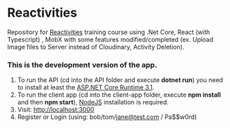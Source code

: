 # Reactivities
Repository for [Reactivities](https://reactivities.trycatchlearn.com/) training course using .Net Core, React (with Typescript) , MobX with some features modified/completed (ex. Upload Image files to Server instead of Cloudinary, Activity Deletion).
### This is the development version of the app.
1. To run the API (cd into the API folder and execute **dotnet run**) you need to install at least the [ASP.NET Core Runtime 3.1](https://dotnet.microsoft.com/download/dotnet-core/3.1).
2. To run the client app (cd into the client-app folder, execute **npm install** and then **npm start**), [NodeJS](https://nodejs.org/en/) installation is required.
3. Visit: [http://localhost:3000](http://localhost:3000)
4. Register or Login (using: bob/tom/jane@test.com / Pa$$w0rd)
